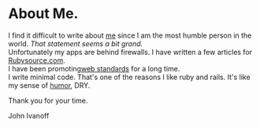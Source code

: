 # About Me.

I find it difficult to write about [me](http://johnivanoff.com/?utm_source=gihub&utm_medium=gihub&utm_campaign=1000bulbs) since I am the most humble person in the world. *That statement seems a bit grand.*  
Unfortunately my apps are behind firewalls. I have written a few articles for [Rubysource.com](http://rubysource.com/author/jivanoff/).   
I have been promoting[web standards](http://blog.johnivanoff.com/2005/03/css-presentation.html?utm_source=gihub&utm_medium=gihub&utm_campaign=1000bulbs) for a long time.  
I write minimal code. That's one of the reasons I like ruby and rails. It's like my sense of [humor](http://blog.johnivanoff.com/2013/04/clean-pun.html?utm_source=gihub&utm_medium=gihub&utm_campaign=1000bulbs), DRY.  

Thank you for your time.

John Ivanoff
